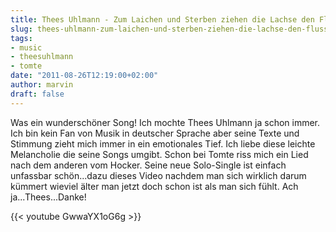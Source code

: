 ```yaml
---
title: Thees Uhlmann - Zum Laichen und Sterben ziehen die Lachse den Fluss hinauf
slug: thees-uhlmann-zum-laichen-und-sterben-ziehen-die-lachse-den-fluss-hinauf
tags:
- music
- theesuhlmann
- tomte
date: "2011-08-26T12:19:00+02:00"
author: marvin
draft: false
---
```

Was ein wunderschöner Song! Ich mochte Thees Uhlmann ja schon immer. Ich
bin kein Fan von Musik in deutscher Sprache aber seine Texte und
Stimmung zieht mich immer in ein emotionales Tief. Ich liebe diese
leichte Melancholie die seine Songs umgibt. Schon bei Tomte riss mich
ein Lied nach dem anderen vom Hocker. Seine neue Solo-Single ist einfach
unfassbar schön...dazu dieses Video nachdem man sich wirklich darum
kümmert wieviel älter man jetzt doch schon ist als man sich fühlt. Ach
ja...Thees...Danke!

{{< youtube GwwaYX1oG6g >}}